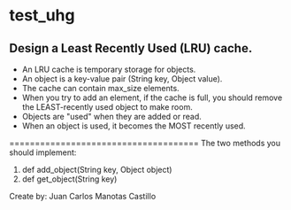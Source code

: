 # test_uhg
Design a Least Recently Used (LRU) cache.
----------------------------------------

* An LRU cache is temporary storage for objects.
* An object is a key-value pair (String key, Object value).
* The cache can contain max_size elements.
* When you try to add an element, if the cache is full, you should remove the LEAST-recently used object to make room.
* Objects are "used" when they are added or read.
* When an object is used, it becomes the MOST recently used.

 

=====================================
The two methods you should implement:

1. def add_object(String key, Object object)
2. def get_object(String key)

Create by: Juan Carlos Manotas Castillo
